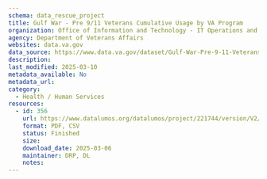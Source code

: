 ```yaml
---
schema: data_rescue_project 
title: Gulf War - Pre 9/11 Veterans Cumulative Usage by VA Program
organization: Office of Information and Technology - IT Operations and Services (ITOPS)
agency: Department of Veterans Affairs
websites: data.va.gov
data_source: https://www.data.va.gov/dataset/Gulf-War-Pre-9-11-Veterans-Cumulative-Usage-by-VA-/7nr8-z76p
description: 
last_modified: 2025-03-10
metadata_available: No
metadata_url: 
category:
  - Health / Human Services
resources:
  - id: 356
    url: https://www.datalumos.org/datalumos/project/221744/version/V2/view
    format: PDF, CSV
    status: Finished
    size: 
    download_date: 2025-03-06
    maintainer: DRP, DL
    notes: 
---
```

